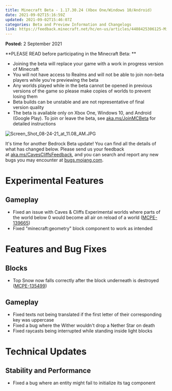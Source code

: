 ```yaml
---
title: Minecraft Beta - 1.17.30.24 (Xbox One/Windows 10/Android)
date: 2021-09-02T15:16:59Z
updated: 2021-09-02T15:46:07Z
categories: Beta and Preview Information and Changelogs
link: https://feedback.minecraft.net/hc/en-us/articles/4408425306125-Minecraft-Beta-1-17-30-24-Xbox-One-Windows-10-Android
---
```


**Posted:** 2 September 2021

**PLEASE READ before participating in the Minecraft Beta: **

- Joining the beta will replace your game with a work in progress version of Minecraft 
- You will not have access to Realms and will not be able to join non-beta players while you're previewing the beta
- Any worlds played while in the beta cannot be opened in previous versions of the game so please make copies of worlds to prevent losing them 
- Beta builds can be unstable and are not representative of final version quality 
- The beta is available only on Xbox One, Windows 10, and Android (Google Play). To join or leave the beta, see [aka.ms/JoinMCBeta](https://aka.ms/JoinMCBeta) for detailed instructions

![Screen_Shot_08-24-21_at_11.08_AM.JPG](https://feedback.minecraft.net/hc/article_attachments/4408424933005/Screen_Shot_08-24-21_at_11.08_AM.JPG)

It's time for another Bedrock Beta update! You can find all the details of what has changed below. Please send us your feedback at [aka.ms/CavesCliffsFeedback](https://aka.ms/CavesCliffsFeedback), and you can search and report any new bugs you may encounter at [bugs.mojang.com](https://bugs.mojang.com/). 

# **Experimental Features** 

## **Gameplay** 

- Fixed an issue with Caves & Cliffs Experimental worlds where parts of the world below 0 would become all air on reload of a world ([MCPE-139665](https://bugs.mojang.com/browse/MCPE-139665))  
- Fixed "minecraft:geometry" block component to work as intended  

# **Features and Bug Fixes** 

## **Blocks** 

- Top Snow now falls correctly after the block underneath is destroyed ([MCPE-135499](https://bugs.mojang.com/browse/MCPE-135499))  

## **Gameplay** 

- Fixed texts not being translated if the first letter of their corresponding key was uppercase  
- Fixed a bug where the Wither wouldn't drop a Nether Star on death  
- Fixed raycasts being interrupted while standing inside light blocks  

# **Technical Updates** 

## **Stability and Performance** 

- Fixed a bug where an entity might fail to initialize its tag component
